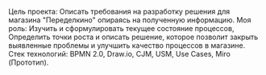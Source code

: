 Цель проекта: Описать требования на разработку решения для магазина "Переделкино" опираясь на полученную информацию. 
Моя роль: Изучить и сформулировать текущее состояние процессов, Определить точки роста и описать решение, которое позволит закрыть выявленные проблемы и улучшить качество процессов в магазине.
Стек технологий: BPMN 2.0, Draw.io, CJM, USM, Use Cases, Miro (Прототип).

